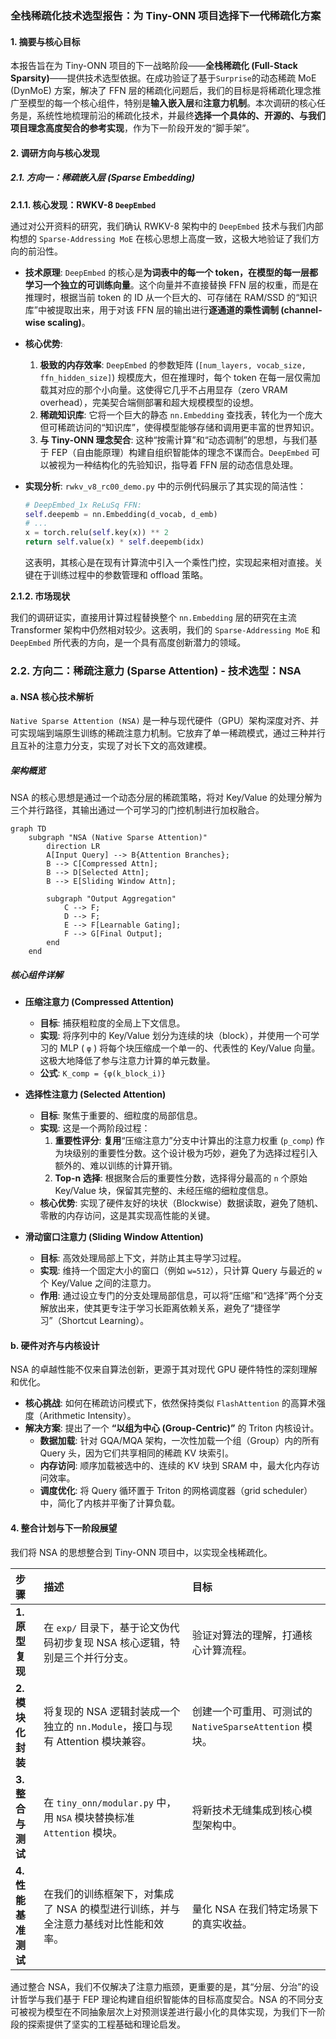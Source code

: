 ### 全栈稀疏化技术选型报告：为 Tiny-ONN 项目选择下一代稀疏化方案

#### 1. 摘要与核心目标

本报告旨在为 Tiny-ONN 项目的下一战略阶段——**全栈稀疏化 (Full-Stack Sparsity)**——提供技术选型依据。在成功验证了基于`Surprise`的动态稀疏 MoE (DynMoE) 方案，解决了 FFN 层的稀疏化问题后，我们的目标是将稀疏化理念推广至模型的每一个核心组件，特别是**输入嵌入层**和**注意力机制**。本次调研的核心任务是，系统性地梳理前沿的稀疏化技术，并最终**选择一个具体的、开源的、与我们项目理念高度契合的参考实现**，作为下一阶段开发的“脚手架”。

#### 2. 调研方向与核心发现

##### 2.1. 方向一：稀疏嵌入层 (Sparse Embedding)

**2.1.1. 核心发现：RWKV-8 `DeepEmbed`**

通过对公开资料的研究，我们确认 RWKV-8 架构中的 `DeepEmbed` 技术与我们内部构想的 `Sparse-Addressing MoE` 在核心思想上高度一致，这极大地验证了我们方向的前沿性。

- **技术原理**: `DeepEmbed` 的核心是**为词表中的每一个 token，在模型的每一层都学习一个独立的可训练向量**。这个向量并不直接替换 FFN 层的权重，而是在推理时，根据当前 token 的 ID 从一个巨大的、可存储在 RAM/SSD 的“知识库”中被提取出来，用于对该 FFN 层的输出进行**逐通道的乘性调制 (channel-wise scaling)**。

- **核心优势**:

  1. **极致的内存效率**: `DeepEmbed` 的参数矩阵 (`[num_layers, vocab_size, ffn_hidden_size]`) 规模庞大，但在推理时，每个 token 在每一层仅需加载其对应的那个小向量。这使得它几乎不占用显存（zero VRAM overhead），完美契合端侧部署和超大规模模型的设想。
  2. **稀疏知识库**: 它将一个巨大的静态 `nn.Embedding` 查找表，转化为一个庞大但可稀疏访问的“知识库”，使得模型能够存储和调用更丰富的世界知识。
  3. **与 Tiny-ONN 理念契合**: 这种“按需计算”和“动态调制”的思想，与我们基于 FEP（自由能原理）构建自组织智能体的理念不谋而合。`DeepEmbed` 可以被视为一种结构化的先验知识，指导着 FFN 层的动态信息处理。

- **实现分析**: `rwkv_v8_rc00_demo.py` 中的示例代码展示了其实现的简洁性：

  ```python
  # DeepEmbed_1x ReLuSq FFN:
  self.deepemb = nn.Embedding(d_vocab, d_emb)
  # ...
  x = torch.relu(self.key(x)) ** 2
  return self.value(x) * self.deepemb(idx)
  ```

  这表明，其核心是在现有计算流中引入一个乘性门控，实现起来相对直接。关键在于训练过程中的参数管理和 offload 策略。

**2.1.2. 市场现状**

我们的调研证实，直接用计算过程替换整个 `nn.Embedding` 层的研究在主流 Transformer 架构中仍然相对较少。这表明，我们的 `Sparse-Addressing MoE` 和 `DeepEmbed` 所代表的方向，是一个具有高度创新潜力的领域。

### 2.2. 方向二：稀疏注意力 (Sparse Attention) - 技术选型：NSA

#### a. NSA 核心技术解析

`Native Sparse Attention (NSA)` 是一种与现代硬件（GPU）架构深度对齐、并可实现端到端原生训练的稀疏注意力机制。它放弃了单一稀疏模式，通过三种并行且互补的注意力分支，实现了对长下文的高效建模。

##### 架构概览

NSA 的核心思想是通过一个动态分层的稀疏策略，将对 Key/Value 的处理分解为三个并行路径，其输出通过一个可学习的门控机制进行加权融合。

```mermaid
graph TD
    subgraph "NSA (Native Sparse Attention)"
        direction LR
        A[Input Query] --> B{Attention Branches};
        B --> C[Compressed Attn];
        B --> D[Selected Attn];
        B --> E[Sliding Window Attn];
        
        subgraph "Output Aggregation"
            C --> F;
            D --> F;
            E --> F[Learnable Gating];
            F --> G[Final Output];
        end
    end
```

##### 核心组件详解

- **压缩注意力 (Compressed Attention)**
  - **目标**: 捕获粗粒度的全局上下文信息。
  - **实现**: 将序列中的 Key/Value 划分为连续的块（block），并使用一个可学习的 MLP ( `φ` ) 将每个块压缩成一个单一的、代表性的 Key/Value 向量。这极大地降低了参与注意力计算的单元数量。
  - **公式**: `K_comp = {φ(k_block_i)}`

- **选择性注意力 (Selected Attention)**
  - **目标**: 聚焦于重要的、细粒度的局部信息。
  - **实现**: 这是一个两阶段过程：
    1. **重要性评分**: **复用**“压缩注意力”分支中计算出的注意力权重 (`p_comp`) 作为块级别的重要性分数。这个设计极为巧妙，避免了为选择过程引入额外的、难以训练的计算开销。
    2. **Top-n 选择**: 根据聚合后的重要性分数，选择得分最高的 `n` 个原始 Key/Value 块，保留其完整的、未经压缩的细粒度信息。
  - **核心优势**: 实现了硬件友好的块状（Blockwise）数据读取，避免了随机、零散的内存访问，这是其实现高性能的关键。

- **滑动窗口注意力 (Sliding Window Attention)**
  - **目标**: 高效处理局部上下文，并防止其主导学习过程。
  - **实现**: 维持一个固定大小的窗口（例如 `w=512`），只计算 Query 与最近的 `w` 个 Key/Value 之间的注意力。
  - **作用**: 通过设立专门的分支处理局部信息，可以将“压缩”和“选择”两个分支解放出来，使其更专注于学习长距离依赖关系，避免了“捷径学习”（Shortcut Learning）。

#### b. 硬件对齐与内核设计

NSA 的卓越性能不仅来自算法创新，更源于其对现代 GPU 硬件特性的深刻理解和优化。

- **核心挑战**: 如何在稀疏访问模式下，依然保持类似 `FlashAttention` 的高算术强度（Arithmetic Intensity）。
- **解决方案**: 提出了一个 **“以组为中心 (Group-Centric)”** 的 Triton 内核设计。
  - **数据加载**: 针对 GQA/MQA 架构，一次性加载一个组（Group）内的所有 Query 头，因为它们共享相同的稀疏 KV 块索引。
  - **内存访问**: 顺序加载被选中的、连续的 KV 块到 SRAM 中，最大化内存访问效率。
  - **调度优化**: 将 Query 循环置于 Triton 的网格调度器（grid scheduler）中，简化了内核并平衡了计算负载。

#### 4. 整合计划与下一阶段展望

我们将 NSA 的思想整合到 Tiny-ONN 项目中，以实现全栈稀疏化。

| 步骤 | 描述 | 目标 |
| :--- | :--- | :--- |
| **1. 原型复现** | 在 `exp/` 目录下，基于论文伪代码初步复现 NSA 核心逻辑，特别是三个并行分支。 | 验证对算法的理解，打通核心计算流程。 |
| **2. 模块化封装** | 将复现的 NSA 逻辑封装成一个独立的 `nn.Module`，接口与现有 Attention 模块兼容。 | 创建一个可重用、可测试的 `NativeSparseAttention` 模块。 |
| **3. 整合与测试** | 在 `tiny_onn/modular.py` 中，用 `NSA` 模块替换标准 `Attention` 模块。 | 将新技术无缝集成到核心模型架构中。 |
| **4. 性能基准测试**| 在我们的训练框架下，对集成了 NSA 的模型进行训练，并与全注意力基线对比性能和效率。 | 量化 NSA 在我们特定场景下的真实收益。 |

通过整合 NSA，我们不仅解决了注意力瓶颈，更重要的是，其“分层、分治”的设计哲学与我们基于 FEP 理论构建自组织智能体的目标高度契合。NSA 的不同分支可被视为模型在不同抽象层次上对预测误差进行最小化的具体实现，为我们下一阶段的探索提供了坚实的工程基础和理论启发。
